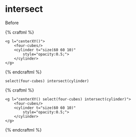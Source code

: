 # intersect

Before

{% craftml %}
<craft>
    <craft name="four-cubes">
        <row spacing="5" t="sizeY(60)">
            <cube/><cube/><cube/><cube/>
        </row>
    </craft>

    <g l="centerXY()">
        <four-cubes/>
        <cylinder t="size(60 60 10)"
            style="opacity:0.5;">
        </cylinder>
    </g>

</craft>
{% endcraftml %}

`select(four-cubes) intersect(cylinder)`

{% craftml %}
<craft>
    <craft name="four-cubes">
        <row spacing="5" t="sizeY(60)">
            <cube/><cube/><cube/><cube/>
        </row>
    </craft>

    <g l="centerXY() select(four-cubes) intersect(cylinder)">
        <four-cubes/>
        <cylinder t="size(60 60 10)"
            style="opacity:0.5;">
        </cylinder>
    </g>

</craft>
{% endcraftml %}
